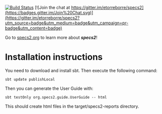 [![Build Status](https://travis-ci.org/etorreborre/specs2.png?branch=master)](https://travis-ci.org/etorreborre/specs2)
[![Join the chat at https://gitter.im/etorreborre/specs2](https://badges.gitter.im/Join%20Chat.svg)](https://gitter.im/etorreborre/specs2?utm_source=badge&utm_medium=badge&utm_campaign=pr-badge&utm_content=badge)

Go to [specs2.org](http://specs2.org) to learn more about ***specs2***!

Installation instructions
=========================

You need to download and install sbt. Then execute the following command:
```
sbt update publishLocal
```
Then you can generate the User Guide with:
```
sbt testOnly org.specs2.guide.UserGuide -- html
```
This should create html files in the target/specs2-reports directory. 
